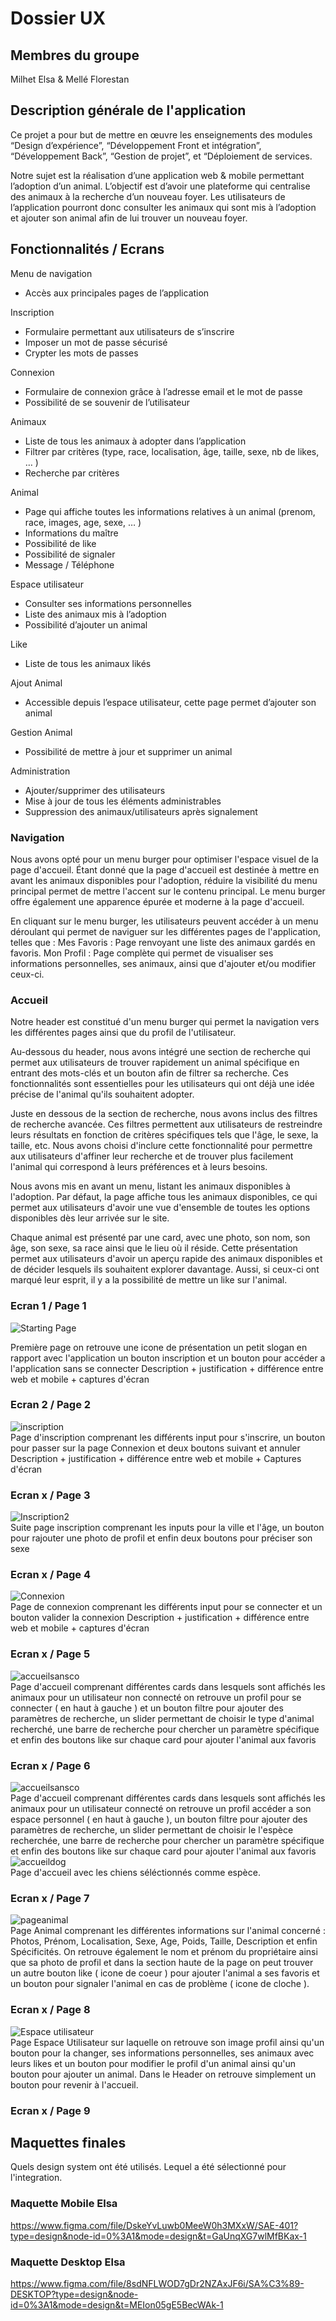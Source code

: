 # Dossier UX

## Membres du groupe
Milhet Elsa & 
Mellé Florestan

## Description générale de l'application
Ce projet a pour but de mettre en œuvre les enseignements des modules “Design d’expérience”, “Développement Front et intégration”, “Développement Back”, “Gestion de projet”, et “Déploiement de services. 

Notre sujet est la réalisation d’une application web & mobile permettant l’adoption d’un animal.
L’objectif est d’avoir une plateforme qui centralise des animaux à la recherche d’un nouveau foyer. Les utilisateurs de l’application pourront donc consulter les animaux qui sont mis à l’adoption et ajouter son animal afin de lui trouver un nouveau foyer.


## Fonctionnalités / Ecrans

Menu de navigation
- Accès aux principales pages de l’application 

Inscription
- Formulaire permettant aux utilisateurs de s’inscrire 
- Imposer un mot de passe sécurisé 
- Crypter les mots de passes

Connexion
- Formulaire de connexion grâce à l’adresse email et le mot de passe 
- Possibilité de se souvenir de l’utilisateur 

Animaux
- Liste de tous les animaux à adopter dans l’application 
- Filtrer par critères (type, race, localisation, âge, taille, sexe, nb de likes, … ) 
- Recherche par critères

Animal
- Page qui affiche toutes les informations relatives à un animal (prenom, race, images, age, sexe, … )
- Informations du maître
- Possibilité de like
- Possibilité de signaler
- Message / Téléphone 

Espace utilisateur
- Consulter ses informations personnelles
- Liste des animaux mis à l’adoption
- Possibilité d’ajouter un animal

Like
- Liste de tous les animaux likés 

Ajout Animal
- Accessible depuis l’espace utilisateur, cette page permet d’ajouter son animal

Gestion Animal
- Possibilité de mettre à jour et supprimer un animal

Administration
- Ajouter/supprimer des utilisateurs 
- Mise à jour de tous les éléments administrables 
- Suppression des animaux/utilisateurs après signalement


### Navigation

Nous avons opté pour un menu burger pour optimiser l'espace visuel de la page d'accueil. Étant donné que la page d'accueil est destinée à mettre en avant les animaux disponibles pour l'adoption, réduire la visibilité du menu principal permet de mettre l'accent sur le contenu principal.
Le menu burger offre également une apparence épurée et moderne à la page d'accueil.

En cliquant sur le menu burger, les utilisateurs peuvent accéder à un menu déroulant qui permet de naviguer sur les différentes pages de l'application, telles que :
Mes Favoris : Page renvoyant une liste des animaux gardés en favoris.
Mon Profil : Page complète qui permet de visualiser ses informations personnelles, ses animaux, ainsi que d'ajouter et/ou modifier ceux-ci.

### Accueil

Notre header est constitué d'un menu burger qui permet la navigation vers les différentes pages ainsi que du profil de l'utilisateur.

Au-dessous du header, nous avons intégré une section de recherche qui permet aux utilisateurs de trouver rapidement un animal spécifique en entrant des mots-clés et un bouton afin de filtrer sa recherche. Ces fonctionnalités sont essentielles pour les utilisateurs qui ont déjà une idée précise de l'animal qu'ils souhaitent adopter.

Juste en dessous de la section de recherche, nous avons inclus des filtres de recherche avancée. Ces filtres permettent aux utilisateurs de restreindre leurs résultats en fonction de critères spécifiques tels que l'âge, le sexe, la taille, etc. Nous avons choisi d'inclure cette fonctionnalité pour permettre aux utilisateurs d'affiner leur recherche et de trouver plus facilement l'animal qui correspond à leurs préférences et à leurs besoins.

Nous avons mis en avant un menu, listant les animaux disponibles à l'adoption. Par défaut, la page affiche tous les animaux disponibles, ce qui permet aux utilisateurs d'avoir une vue d'ensemble de toutes les options disponibles dès leur arrivée sur le site.

Chaque animal est présenté par une card, avec une photo, son nom, son âge, son sexe, sa race ainsi que le lieu où il réside. Cette présentation permet aux utilisateurs d'avoir un aperçu rapide des animaux disponibles et de décider lesquels ils souhaitent explorer davantage. Aussi, si ceux-ci ont marqué leur esprit, il y a la possibilité de mettre un like sur l'animal.

### Ecran 1 / Page 1

![Starting Page](https://github.com/mmicastres/sae401-milhet_elsa_melle_florestan/assets/150163972/fb309295-30cd-43f4-8de6-9fcd892ab973)
<br>

Première page on retrouve une icone de présentation un petit slogan en rapport avec l'application un bouton inscription et un bouton pour accéder a l'application sans se connecter
Description + justification + différence entre web et mobile + captures d'écran 

### Ecran 2 / Page 2

![inscription](https://github.com/mmicastres/sae401-milhet_elsa_melle_florestan/assets/150163972/43f1d789-f1cb-4ff9-ac38-0a004595b9cf)
<br>
Page d'inscription comprenant les différents input pour s'inscrire, un bouton pour passer sur la page Connexion et deux boutons suivant et annuler
Description + justification + différence entre web et mobile + Captures d'écran

### Ecran x / Page 3
![Inscription2](https://github.com/mmicastres/sae401-milhet_elsa_melle_florestan/assets/150163972/e9867f51-8bfd-4968-be71-5e8e296f311e)
<br>
Suite page inscription comprenant les inputs pour la ville et l'âge, un bouton pour rajouter une photo de profil et enfin deux boutons pour préciser son sexe

### Ecran x / Page 4
![Connexion](https://github.com/mmicastres/sae401-milhet_elsa_melle_florestan/assets/150163972/fc9f99c5-1907-4217-938d-1f82c0a2eaaf)
<br>
Page de connexion comprenant les différents input pour se connecter et un bouton valider la connexion
Description + justification + différence entre web et mobile + captures d'écran

### Ecran x / Page 5
![accueilsansco](https://github.com/mmicastres/sae401-milhet_elsa_melle_florestan/assets/150163972/2c62d60b-e7ca-44ff-9b52-640d9552267d)
<br>
Page d'accueil comprenant différentes cards dans lesquels sont affichés les animaux pour un utilisateur non connecté on retrouve un profil pour se connecter ( en haut à gauche ) et un bouton filtre pour ajouter des paramètres de recherche, un slider permettant de choisir le type d'animal recherché, une barre de recherche pour chercher un paramètre spécifique et enfin des boutons like sur chaque card pour ajouter l'animal aux favoris

### Ecran x / Page 6
![accueilsansco](https://github.com/mmicastres/sae401-milhet_elsa_melle_florestan/assets/150163972/2c62d60b-e7ca-44ff-9b52-640d9552267d)
<br>
Page d'accueil comprenant différentes cards dans lesquels sont affichés les animaux pour un utilisateur connecté on retrouve un profil accéder a son espace personnel ( en haut à gauche ), un bouton filtre pour ajouter des paramètres de recherche, un slider permettant de choisir le l'espèce recherchée, une barre de recherche pour chercher un paramètre spécifique et enfin des boutons like sur chaque card pour ajouter l'animal aux favoris
<br>
![accueildog](https://github.com/mmicastres/sae401-milhet_elsa_melle_florestan/assets/150163972/be50776c-025a-4d10-a8e0-f6eeebc9319f)
<br>
Page d'accueil avec les chiens séléctionnés comme espèce.

### Ecran x / Page 7
![pageanimal](https://github.com/mmicastres/sae401-milhet_elsa_melle_florestan/assets/150163972/33cd9a1e-5340-4386-b518-b1431478167d)
<br>
Page Animal comprenant les différentes informations sur l'animal concerné : Photos, Prénom, Localisation, Sexe, Age, Poids, Taille, Description et enfin Spécificités. On retrouve également le nom et prénom du propriétaire ainsi que sa photo de profil et dans la section haute de la page on peut trouver un autre bouton like ( icone de coeur ) pour ajouter l'animal a ses favoris et un bouton pour signaler l'animal en cas de problème ( icone de cloche ).

### Ecran x / Page 8
![Espace utilisateur](https://github.com/mmicastres/sae401-milhet_elsa_melle_florestan/assets/150163972/97341173-8a1e-4d8d-a8be-180ae3747dd5)
<br>
Page Espace Utilisateur sur laquelle on retrouve son image profil ainsi qu'un bouton pour la changer, ses informations personnelles, ses animaux avec leurs likes et un bouton pour modifier le profil d'un animal ainsi qu'un bouton pour ajouter un animal. Dans le Header on retrouve simplement un bouton pour revenir à l'accueil.

### Ecran x / Page 9



## Maquettes finales
Quels design system ont été utilisés. Lequel a été sélectionné pour l'integration.

### Maquette Mobile Elsa
https://www.figma.com/file/DskeYvLuwb0MeeW0h3MXxW/SAE-401?type=design&node-id=0%3A1&mode=design&t=GaUnqXG7wlMfBKax-1

### Maquette Desktop Elsa
https://www.figma.com/file/8sdNFLWOD7gDr2NZAxJF6i/SA%C3%89-DESKTOP?type=design&node-id=0%3A1&mode=design&t=MEIon05gE5BecWAk-1
